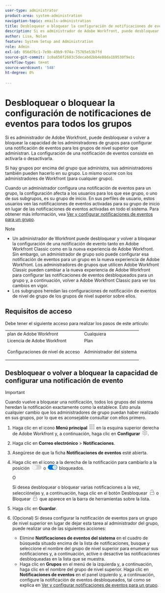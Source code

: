 ```yaml
---
user-type: administrator
product-area: system-administration
navigation-topic: emails-administration
title: Desbloquear o bloquear la configuración de notificaciones de eventos para todos los grupos
description: Si es administrador de Adobe Workfront, puede desbloquear o volver a bloquear la capacidad de los administradores de grupos para configurar una notificación de eventos para los grupos de nivel superior que administran. La configuración de una notificación de eventos consiste en activarla o desactivarla.
author: Lisa, Nolan
feature: System Setup and Administration
role: Admin
exl-id: 056d76c1-7e9b-49b9-974a-75765e53b7fd
source-git-commit: 1c0a656f2603c5decabd2bb4e88da1b9530f9e1c
workflow-type: tm+mt
source-wordcount: '548'
ht-degree: 0%

---
```


# Desbloquear o bloquear la configuración de notificaciones de eventos para todos los grupos

Si es administrador de Adobe Workfront, puede desbloquear o volver a bloquear la capacidad de los administradores de grupos para configurar una notificación de eventos para los grupos de nivel superior que administran. La configuración de una notificación de eventos consiste en activarla o desactivarla.

Si hay grupos por encima del grupo que administra, sus administradores también pueden hacerlo en su grupo. Lo mismo ocurre con los administradores de Workfront (para cualquier grupo).

Cuando un administrador configura una notificación de eventos para un grupo, la configuración afecta a los usuarios para los que ese grupo, o uno de sus subgrupos, es su grupo de inicio. En sus perfiles de usuario, estos usuarios ven las notificaciones de eventos activadas para su grupo de inicio en lugar de las notificaciones de eventos activadas en todo el sistema. Para obtener más información, vea [Ver y configurar notificaciones de eventos para un grupo](../../../administration-and-setup/manage-groups/create-and-manage-groups/view-and-configure-event-notifications-group.md).

>[!NOTE]
>
>* Un administrador de Workfront puede desbloquear y volver a bloquear la configuración de una notificación de evento tanto en Adobe Workfront Classic como en la nueva experiencia de Adobe Workfront. Sin embargo, un administrador de grupo solo puede configurar esa notificación de eventos para un grupo en la nueva experiencia de Adobe Workfront. Los administradores de grupos que utilicen Adobe Workfront Classic pueden cambiar a la nueva experiencia de Adobe Workfront para configurar las notificaciones de eventos desbloqueados para un grupo y, a continuación, volver a Adobe Workfront Classic para ver los cambios en vigor.
>* Los subgrupos heredan las configuraciones de notificación de eventos de nivel de grupo de los grupos de nivel superior sobre ellos.
>

## Requisitos de acceso

Debe tener el siguiente acceso para realizar los pasos de este artículo:

<table style="table-layout:auto"> 
 <col> 
 <col> 
 <tbody> 
  <tr> 
   <td role="rowheader">plan de Adobe Workfront</td> 
   <td>Cualquiera</td> 
  </tr> 
  <tr> 
   <td role="rowheader">Licencia de Adobe Workfront</td> 
   <td>Plan</td> 
  </tr> 
  <tr> 
   <td role="rowheader">Configuraciones de nivel de acceso</td> 
   <td> <p>Administrador del sistema</p> </td> 
  </tr> 
 </tbody> 
</table>

## Desbloquear o volver a bloquear la capacidad de configurar una notificación de evento

>[!IMPORTANT]
>
>Cuando vuelve a bloquear una notificación, todos los grupos del sistema heredan la notificación exactamente como la establece. Esto anula cualquier cambio que los administradores de grupo puedan haber realizado en sus grupos, por lo que es aconsejable consultar con ellos primero.

1. Haga clic en el icono **Menú principal** ![](assets/main-menu-icon.png) en la esquina superior derecha de Adobe Workfront y, a continuación, haga clic en **Configurar** ![](assets/gear-icon-settings.png).

1. Haga clic en **Correo electrónico** > **Notificaciones**.

1. Asegúrese de que la ficha **Notificaciones de eventos** esté abierta.
1. Haga clic en el icono a la derecha de la notificación para cambiarlo a la posición ![Bloquear icono](assets/lock-toggle-button.png) o ![Desbloquear icono](assets/unlock-toggle-button.png) bloqueados.

   O

   Si desea desbloquear o bloquear varias notificaciones a la vez, selecciónelas y, a continuación, haga clic en el botón Desbloquear ![icono Desbloquear](assets/unlock-icon-toolbar.png) o Bloquear ![icono Bloquear](assets/lock-icon-locked-qs.png) que aparece en la barra de herramientas sobre la lista.

1. Haga clic en **Guardar**.
1. (Opcional) Si desea configurar la notificación de eventos para un grupo de nivel superior en lugar de dejar esta tarea al administrador del grupo, puede realizar una de las siguientes acciones:

   * Elimine **Notificaciones de eventos del sistema** en el cuadro de búsqueda situado encima de la lista de notificaciones, busque y seleccione el nombre del grupo de nivel superior para enumerar sus notificaciones y, a continuación, active o desactive las notificaciones desbloqueadas en la lista que se muestra.
   * Haga clic en **Grupos** en el menú de la izquierda y, a continuación, haga clic en el nombre del grupo de nivel superior. Haga clic en **Notificaciones de eventos** en el panel izquierdo y, a continuación, configure la notificación de eventos desbloqueados, tal como se explica en [Ver y configurar notificaciones de eventos para un grupo](../../../administration-and-setup/manage-groups/create-and-manage-groups/view-and-configure-event-notifications-group.md).
